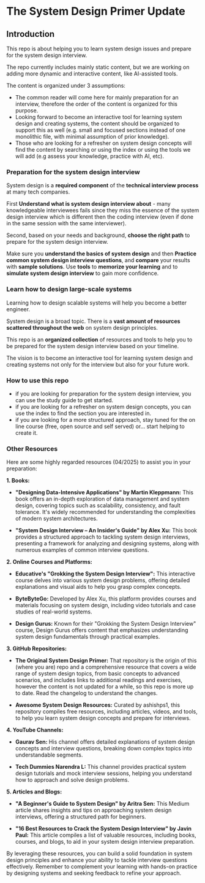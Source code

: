 # The System Design Primer Update

## Introduction

This repo is about helping you to learn system design issues and prepare for the system design interview.

The repo currently includes mainly static content, but we are working on adding more dynamic and interactive content, like AI-assisted tools.

The content is organized under 3 assumptions:
 - The common reader will come here for mainly preparation for an interview, therefore the order of the content is organized for this purpose. 
 - Looking forward to become an interactive tool for learning system design and creating systems, the content should be organized to support this as well (e.g. small and focused sections instead of one monolithic file, with minimal assumption of prior knowledge).
 - Those who are looking for a refresher on system design concepts will find the content by searching or using the index or using the tools we will add (e.g assess your knowledge, practice with AI, etc). 


### Preparation for the system design interview

System design is a **required component** of the **technical interview process** at many tech companies.

First **Understand what is system design interview about** - many knowledgeable interviewees fails since they miss the essence of the system design interview which is different then the coding interview (even if done in the same session with the same interviewer). 

Second, based on your needs and background, **choose the right path** to prepare for the system design interview.

Make sure you **understand the basics of system design** and then **Practice common system design interview questions**, and **compare** your results with **sample solutions**.
Use **tools** to **memorize your learning** and to **simulate system design interview** to gain more confidence.


### Learn how to design large-scale systems

Learning how to design scalable systems will help you become a better engineer.

System design is a broad topic.  There is a **vast amount of resources scattered throughout the web** on system design principles.

This repo is an **organized collection** of resources and tools to help you to be prepared for the system design interview based on your timeline.

The vision is to become an interactive tool for learning system design and creating systems not only for the interview but also for your future work.

### How to use this repo

- if you are looking for preparation for the system design interview, you can use the study guide to get started.
- if you are looking for a refresher on system design concepts, you can use the index to find the section you are interested in.
- if you are looking for a more structured approach, stay tuned for the on line course (free, open source and self served) or... start helping to create it.

### Other Resources

Here are some highly regarded resources (04/2025) to assist you in your preparation:

**1. Books:**

- **"Designing Data-Intensive Applications" by Martin Kleppmann:** This book offers an in-depth exploration of data management and system design, covering topics such as scalability, consistency, and fault tolerance. It's widely recommended for understanding the complexities of modern system architectures.

- **"System Design Interview – An Insider's Guide" by Alex Xu:** This book provides a structured approach to tackling system design interviews, presenting a framework for analyzing and designing systems, along with numerous examples of common interview questions.

**2. Online Courses and Platforms:**

- **Educative's "Grokking the System Design Interview":** This interactive course delves into various system design problems, offering detailed explanations and visual aids to help you grasp complex concepts.

- **ByteByteGo:** Developed by Alex Xu, this platform provides courses and materials focusing on system design, including video tutorials and case studies of real-world systems.

- **Design Gurus:** Known for their "Grokking the System Design Interview" course, Design Gurus offers content that emphasizes understanding system design fundamentals through practical examples.

**3. GitHub Repositories:**

- **The Original System Design Primer:** That repository is the origin of this (where you are) repo and a comprehensive resource that covers a wide range of system design topics, from basic concepts to advanced scenarios, and includes links to additional readings and exercises, however the content is not updated for a while, so this repo is more up to date. Read the changelog to understand the changes.

- **Awesome System Design Resources:** Curated by ashishps1, this repository compiles free resources, including articles, videos, and tools, to help you learn system design concepts and prepare for interviews.

**4. YouTube Channels:**

- **Gaurav Sen:** His channel offers detailed explanations of system design concepts and interview questions, breaking down complex topics into understandable segments.

- **Tech Dummies Narendra L:** This channel provides practical system design tutorials and mock interview sessions, helping you understand how to approach and solve design problems.

**5. Articles and Blogs:**

- **"A Beginner's Guide to System Design" by Aritra Sen:** This Medium article shares insights and tips on approaching system design interviews, offering a structured path for beginners.

- **"16 Best Resources to Crack the System Design Interview" by Javin Paul:** This article compiles a list of valuable resources, including books, courses, and blogs, to aid in your system design interview preparation.

By leveraging these resources, you can build a solid foundation in system design principles and enhance your ability to tackle interview questions effectively. Remember to complement your learning with hands-on practice by designing systems and seeking feedback to refine your approach. 
